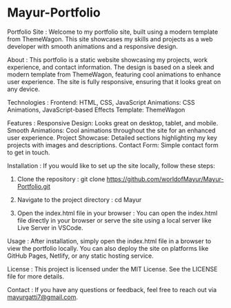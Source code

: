 # Mayur-Portfolio

Portfolio Site :
Welcome to my portfolio site, built using a modern template from ThemeWagon. This site showcases my skills and projects as a web developer with smooth animations and a responsive design.

About : 
This portfolio is a static website showcasing my projects, work experience, and contact information. The design is based on a sleek and modern template from ThemeWagon, featuring cool animations to enhance user experience. The site is fully responsive, ensuring that it looks great on any device.

Technologies :
Frontend: HTML, CSS, JavaScript
Animations: CSS Animations, JavaScript-based Effects
Template: ThemeWagon

Features : 
Responsive Design: Looks great on desktop, tablet, and mobile.
Smooth Animations: Cool animations throughout the site for an enhanced user experience.
Project Showcase: Detailed sections highlighting my key projects with images and descriptions.
Contact Form: Simple contact form to get in touch.

Installation : 
If you would like to set up the site locally, follow these steps:

1. Clone the repository :
git clone https://github.com/worldofMayur/Mayur-Portfolio.git

2. Navigate to the project directory :
cd Mayur

3. Open the index.html file in your browser :
You can open the index.html file directly in your browser or serve the site using a local server like Live Server in VSCode.

Usage :
After installation, simply open the index.html file in a browser to view the portfolio locally. You can also deploy the site on platforms like GitHub Pages, Netlify, or any static hosting service.

License :
This project is licensed under the MIT License. See the LICENSE file for more details.

Contact : 
If you have any questions or feedback, feel free to reach out via mayurgatti7@gmail.com.